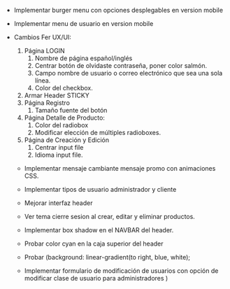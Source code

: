 - Implementar burger menu con opciones desplegables en version mobile

- Implementar menu de usuario en version mobile

- Cambios Fer UX/UI:
    1) Página LOGIN
        1) Nombre de página español/inglés
        2) Centrar botón de olvidaste contraseña, poner color salmón.
        3) Campo nombre de usuario o correo electrónico que sea una sola línea.
        4) Color del checkbox.
    2) Armar Header STICKY
    3) Página Registro
        1) Tamaño fuente del botón
    4) Página Detalle de Producto:
        1) Color del radiobox
        2) Modificar elección de múltiples radioboxes.
    5) Página de Creación y Edición
        1) Centrar input file
        2) Idioma input file.    
    
    - Implementar mensaje cambiante mensaje promo con animaciones CSS. 

    - Implementar tipos de usuario administrador y cliente
    
    - Mejorar interfaz header

    - Ver tema cierre sesion al crear, editar y eliminar productos.

    - Implementar box shadow en el NAVBAR del header.

    - Probar color cyan en la caja superior del header

    - Probar (background: linear-gradient(to right, blue, white);

    - Implementar formulario de modificación de usuarios con opción de modificar clase de usuario para administradores
)